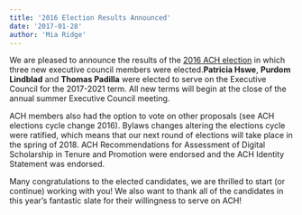 ```yaml
---
title: '2016 Election Results Announced'
date: '2017-01-28'
author: 'Mia Ridge'
---
```

We are pleased to announce the results of the [2016 ACH election](http://ach.org/news/2016/12/association-for-computers-and-the-humanities-2016-election/) in which three new executive council members were elected.**Patricia Hswe**, **Purdom Lindblad** and **Thomas Padilla** were elected to serve on the Executive Council for the 2017-2021 term. All new terms will begin at the close of the annual summer Executive Council meeting.

ACH members also had the option to vote on other proposals (see ACH elections cycle change 2016). Bylaws changes altering the elections cycle were ratified, which means that our next round of elections will take place in the spring of 2018. ACH Recommendations for Assessment of Digital Scholarship in Tenure and Promotion were endorsed and the ACH Identity Statement was endorsed.

Many congratulations to the elected candidates, we are thrilled to start (or continue) working with you! We also want to thank all of the candidates in this year’s fantastic slate for their willingness to serve on ACH!
